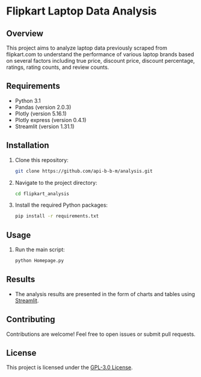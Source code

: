 # Flipkart Laptop Data Analysis

## Overview

This project aims to analyze laptop data previously scraped from flipkart.com to understand the performance of various laptop brands based on several factors including true price, discount price, discount percentage, ratings, rating counts, and review counts.


## Requirements

- Python 3.1
- Pandas (version 2.0.3)
- Plotly (version 5.16.1)
- Plotly express (version 0.4.1)
- Streamlit (version 1.31.1)

## Installation

1. Clone this repository:

    ```bash
    git clone https://github.com/api-b-b-m/analysis.git
    ```

2. Navigate to the project directory:

    ```bash
    cd flipkart_analysis
    ```

3. Install the required Python packages:

    ```bash
    pip install -r requirements.txt
    ```

## Usage

1. Run the main script:

    ```bash
    python Homepage.py
    ```

## Results

- The analysis results are presented in the form of charts and tables using [Streamlit](https://flipkart-analysis-api-b-b-m.streamlit.app/).

## Contributing

Contributions are welcome! Feel free to open issues or submit pull requests.

## License

This project is licensed under the [GPL-3.0 License](https://www.gnu.org/licenses/gpl-3.0.en.html).
